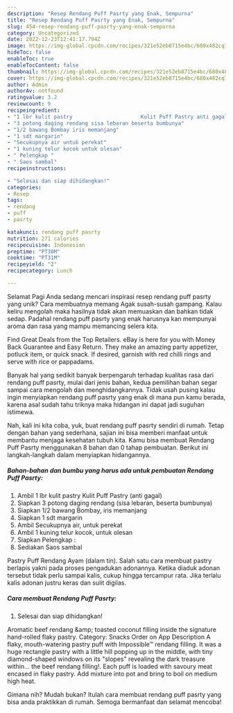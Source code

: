 ```yaml
---
description: "Resep Rendang Puff Pasrty yang Enak, Sempurna"
title: "Resep Rendang Puff Pasrty yang Enak, Sempurna"
slug: 454-resep-rendang-puff-pasrty-yang-enak-sempurna
category: Uncategorized
date: 2022-12-23T12:41:17.794Z
image: https://img-global.cpcdn.com/recipes/321e52eb8715e4bc/680x482cq70/rendang-puff-pasrty-foto-resep-utama.jpg
hideToc: false
enableToc: true
enableTocContent: false
thumbnail: https://img-global.cpcdn.com/recipes/321e52eb8715e4bc/680x482cq70/rendang-puff-pasrty-foto-resep-utama.jpg
cover: https://img-global.cpcdn.com/recipes/321e52eb8715e4bc/680x482cq70/rendang-puff-pasrty-foto-resep-utama.jpg
author: Admin
authorAv: notfound
ratingvalue: 3.2
reviewcount: 9
recipeingredient:
- "1 lbr kulit pastry                      Kulit Puff Pastry anti gagal"
- "3 potong daging rendang sisa lebaran beserta bumbunya"
- "1/2 bawang Bombay iris memanjang"
- "1 sdt margarin"
- "Secukupnya air untuk perekat"
- "1 kuning telur kocok untuk olesan"
- " Pelengkap "
- " Saos sambal"
recipeinstructions:

- "Selesai dan siap dihidangkan!"
categories:
- Resep
tags:
- rendang
- puff
- pasrty

katakunci: rendang puff pasrty 
nutrition: 271 calories
recipecuisine: Indonesian
preptime: "PT30M"
cooktime: "PT31M"
recipeyield: "2"
recipecategory: Lunch

---
```



Selamat Pagi Anda sedang mencari inspirasi resep rendang puff pasrty yang unik? Cara membuatnya memang Agak susah-susah gampang. Kalau keliru mengolah maka hasilnya tidak akan memuaskan dan bahkan tidak sedap. Padahal rendang puff pasrty yang enak harusnya kan mempunyai aroma dan rasa yang mampu memancing selera kita.


Find Great Deals from the Top Retailers. eBay is here for you with Money Back Guarantee and Easy Return. They make an amazing party appetizer, potluck item, or quick snack. If desired, garnish with red chilli rings and serve with rice or pappadams.

Banyak hal yang sedikit banyak berpengaruh terhadap kualitas rasa dari rendang puff pasrty, mulai dari jenis bahan, kedua pemilihan bahan segar sampai cara mengolah dan menghidangkannya. Tidak usah pusing kalau ingin menyiapkan rendang puff pasrty yang enak di mana pun kamu berada, karena asal sudah tahu triknya maka hidangan ini dapat jadi suguhan istimewa.


Nah, kali ini kita coba, yuk, buat rendang puff pasrty sendiri di rumah. Tetap dengan bahan yang sederhana, sajian ini bisa memberi manfaat untuk membantu menjaga kesehatan tubuh kita. Kamu bisa membuat Rendang Puff Pasrty menggunakan 8 bahan dan 0 tahap pembuatan. Berikut ini langkah-langkah dalam menyiapkan hidangannya.

<!--inarticleads1-->

##### Bahan-bahan dan bumbu yang harus ada untuk pembuatan Rendang Puff Pasrty:

1. Ambil 1 lbr kulit pastry                      Kulit Puff Pastry (anti gagal)
1. Siapkan 3 potong daging rendang (sisa lebaran, beserta bumbunya)
1. Siapkan 1/2 bawang Bombay, iris memanjang
1. Siapkan 1 sdt margarin
1. Ambil Secukupnya air, untuk perekat
1. Ambil 1 kuning telur kocok, untuk olesan
1. Siapkan  Pelengkap :
1. Sediakan  Saos sambal


Pastry Puff Rendang Ayam (dalam tin). Salah satu cara membuat pastry berlapis yakni pada proses pengadukan adonannya. Ketika diaduk adonan tersebut tidak perlu sampai kalis, cukup hingga tercampur rata. Jika terlalu kalis adonan justru keras dan sulit digilas. 

<!--inarticleads2-->

##### Cara membuat Rendang Puff Pasrty:


1. Selesai dan siap dihidangkan!

Aromatic beef rendang &amp;amp; toasted coconut filling inside the signature hand-rolled flaky pastry. Category: Snacks Order on App Description A flaky, mouth-watering pastry puff with Impossible™ rendang filling. It was a huge rectangle pastry with a little hill popping up in the middle, with tiny diamond-shaped windows on its &#34;slopes&#34; revealing the dark treasure within… the beef rendang filling!. Each puff is loaded with savoury meat encased in flaky pastry. Add mixture into pot and bring to boil on medium high heat. 

Gimana nih? Mudah bukan? Itulah cara membuat rendang puff pasrty yang bisa anda praktikkan di rumah. Semoga bermanfaat dan selamat mencoba!

